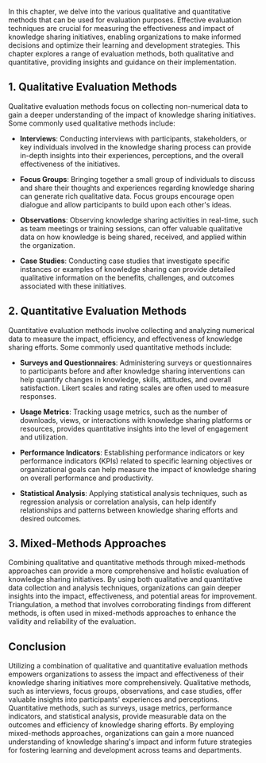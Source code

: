 
In this chapter, we delve into the various qualitative and quantitative methods that can be used for evaluation purposes. Effective evaluation techniques are crucial for measuring the effectiveness and impact of knowledge sharing initiatives, enabling organizations to make informed decisions and optimize their learning and development strategies. This chapter explores a range of evaluation methods, both qualitative and quantitative, providing insights and guidance on their implementation.

**1. Qualitative Evaluation Methods**
-------------------------------------

Qualitative evaluation methods focus on collecting non-numerical data to gain a deeper understanding of the impact of knowledge sharing initiatives. Some commonly used qualitative methods include:

* **Interviews**: Conducting interviews with participants, stakeholders, or key individuals involved in the knowledge sharing process can provide in-depth insights into their experiences, perceptions, and the overall effectiveness of the initiatives.

* **Focus Groups**: Bringing together a small group of individuals to discuss and share their thoughts and experiences regarding knowledge sharing can generate rich qualitative data. Focus groups encourage open dialogue and allow participants to build upon each other's ideas.

* **Observations**: Observing knowledge sharing activities in real-time, such as team meetings or training sessions, can offer valuable qualitative data on how knowledge is being shared, received, and applied within the organization.

* **Case Studies**: Conducting case studies that investigate specific instances or examples of knowledge sharing can provide detailed qualitative information on the benefits, challenges, and outcomes associated with these initiatives.

**2. Quantitative Evaluation Methods**
--------------------------------------

Quantitative evaluation methods involve collecting and analyzing numerical data to measure the impact, efficiency, and effectiveness of knowledge sharing efforts. Some commonly used quantitative methods include:

* **Surveys and Questionnaires**: Administering surveys or questionnaires to participants before and after knowledge sharing interventions can help quantify changes in knowledge, skills, attitudes, and overall satisfaction. Likert scales and rating scales are often used to measure responses.

* **Usage Metrics**: Tracking usage metrics, such as the number of downloads, views, or interactions with knowledge sharing platforms or resources, provides quantitative insights into the level of engagement and utilization.

* **Performance Indicators**: Establishing performance indicators or key performance indicators (KPIs) related to specific learning objectives or organizational goals can help measure the impact of knowledge sharing on overall performance and productivity.

* **Statistical Analysis**: Applying statistical analysis techniques, such as regression analysis or correlation analysis, can help identify relationships and patterns between knowledge sharing efforts and desired outcomes.

**3. Mixed-Methods Approaches**
-------------------------------

Combining qualitative and quantitative methods through mixed-methods approaches can provide a more comprehensive and holistic evaluation of knowledge sharing initiatives. By using both qualitative and quantitative data collection and analysis techniques, organizations can gain deeper insights into the impact, effectiveness, and potential areas for improvement. Triangulation, a method that involves corroborating findings from different methods, is often used in mixed-methods approaches to enhance the validity and reliability of the evaluation.

**Conclusion**
--------------

Utilizing a combination of qualitative and quantitative evaluation methods empowers organizations to assess the impact and effectiveness of their knowledge sharing initiatives more comprehensively. Qualitative methods, such as interviews, focus groups, observations, and case studies, offer valuable insights into participants' experiences and perceptions. Quantitative methods, such as surveys, usage metrics, performance indicators, and statistical analysis, provide measurable data on the outcomes and efficiency of knowledge sharing efforts. By employing mixed-methods approaches, organizations can gain a more nuanced understanding of knowledge sharing's impact and inform future strategies for fostering learning and development across teams and departments.
